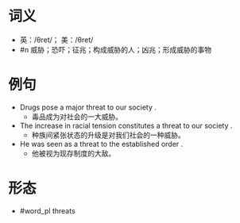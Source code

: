 # 词义
- 英：/θret/； 美：/θret/
- #n 威胁；恐吓；征兆；构成威胁的人；凶兆；形成威胁的事物
# 例句
- Drugs pose a major threat to our society .
	- 毒品成为对社会的一大威胁。
- The increase in racial tension constitutes a threat to our society .
	- 种族间紧张状态的升级是对我们社会的一种威胁。
- He was seen as a threat to the established order .
	- 他被视为现存制度的大敌。
# 形态
- #word_pl threats
